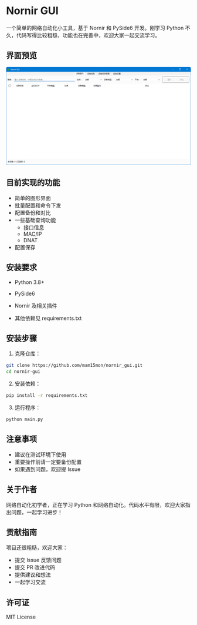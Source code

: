 # Nornir GUI

一个简单的网络自动化小工具，基于 Nornir 和 PySide6 开发。刚学习 Python 不久，代码写得比较粗糙，功能也在完善中，欢迎大家一起交流学习。

## 界面预览

![设备管理界面](assets/device_manager.png)

## 目前实现的功能

- 简单的图形界面
- 批量配置和命令下发
- 配置备份和对比
- 一些基础查询功能
  - 接口信息
  - MAC/IP
  - DNAT
- 配置保存

## 安装要求

- Python 3.8+
- PySide6
- Nornir 及相关插件

- 其他依赖见 requirements.txt

## 安装步骤

1. 克隆仓库：
```bash
git clone https://github.com/mam15mon/nornir_gui.git
cd nornir-gui
```

2. 安装依赖：
```bash
pip install -r requirements.txt
```

3. 运行程序：
```bash
python main.py
```

## 注意事项

- 建议在测试环境下使用
- 重要操作前请一定要备份配置
- 如果遇到问题，欢迎提 Issue

## 关于作者

网络自动化初学者，正在学习 Python 和网络自动化。代码水平有限，欢迎大家指出问题，一起学习进步！

## 贡献指南

项目还很粗糙，欢迎大家：
- 提交 Issue 反馈问题
- 提交 PR 改进代码
- 提供建议和想法
- 一起学习交流

## 许可证

MIT License 
